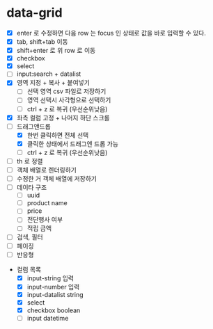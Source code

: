 # data-grid

-   [x] enter 로 수정하면 다음 row 는 focus 인 상태로 값을 바로 입력할 수 있다.
-   [x] tab, shift+tab 이동
-   [x] shift+enter 로 위 row 로 이동
-   [x] checkbox
-   [x] select
-   [ ] input:search + datalist
-   [x] 영역 지정 + 복사 + 붙여넣기
    -   [ ] 선택 영역 csv 파일로 저장하기
    -   [ ] 영역 선택시 사각형으로 선택하기
    -   [ ] ctrl + z 로 복귀 (우선순위낮음)
-   [x] 좌측 컬럼 고정 + 나머지 하단 스크롤
-   [ ] 드래그앤드롭
    -   [x] 한번 클릭하면 전체 선택
    -   [x] 클릭한 상태에서 드래그앤 드롭 가능
    -   [ ] ctrl + z 로 복귀 (우선순위낮음)
-   [ ] th 로 정렬
-   [ ] 객체 배열로 렌더링하기
-   [ ] 수정한 거 객체 배열에 저장하기
-   [ ] 데이타 구조
    -   [ ] uuid
    -   [ ] product name
    -   [ ] price
    -   [ ] 전단행사 여부
    -   [ ] 적립 금액
-   [ ] 검색, 필터
-   [ ] 페이징
-   [ ] 반응형
-   컬럼 목록
    -   [x] input-string 입력
    -   [x] input-number 입력
    -   [x] input-datalist string
    -   [x] select
    -   [x] checkbox boolean
    -   [ ] input datetime
